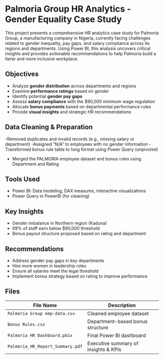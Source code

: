 # Palmoria Group HR Analytics - Gender Equality Case Study
This project presents a comprehensive HR analytics case study for Palmoria Group, a manufacturing company in Nigeria, currently facing challenges related to gender inequality, pay gaps, and salary compliance across its regions and departments.
Using Power BI, this analysis uncovers critical insights and provides actionable recommendations to help Palmoria build a fairer and more inclusive workplace.



## Objectives
- Analyze **gender distribution** across departments and regions
- Examine **performance ratings** based on gender
- Identify potential **gender pay gaps**
- Assess **salary compliance** with the $90,000 minimum wage regulation
- Allocate **bonus payments** based on departmental performance rules
- Provide **visual insights** and strategic HR recommendations

## Data Cleaning & Preparation
-Removed duplicates and invalid records (e.g., missing salary or department)
-Assigned “N/A” to employees with no gender information
-Transformed bonus rule table to long format using Power Query (unpivoted)
- Merged the PALMORIA employee dataset and bonus rules using Department and Rating

## Tools Used
- Power BI: Data modeling, DAX measures, interactive visualizations
- Power Query in PowerBi (for cleaning)


## Key Insights
- Gender imbalance in Northern region (Kaduna)
- 69% of staff earn below $90,000 threshold
- Bonus payout structure proposed based on rating and department

## Recommendations
- Address gender pay gaps in key departments
- Hire more women in leadership roles
- Ensure all salaries meet the legal threshold
- Implement bonus strategy based on rating to improve performance

## Files
| File Name                        | Description                                  |
|----------------------------------|----------------------------------------------|
| `Palmoria Group emp-data.csv`   | Cleaned employee dataset                     |
| `Bonus Rules.csv`               | Department-based bonus structure             |
| `Palmoria HR Dashboard.pbix`    | Final Power BI dashboard                     |
| `Palmoria_HR_Report_Summary.pdf`| Executive summary of insights & KPIs         |


